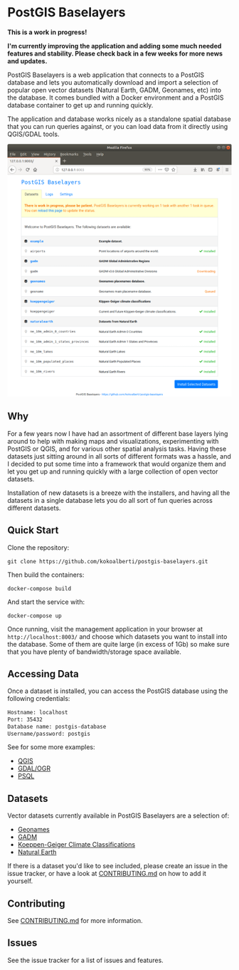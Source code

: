 # PostGIS Baselayers

**This is a work in progress!**

**I'm currently improving the application and adding some much needed features and stability. Please check back in a few weeks for more news and updates.**

PostGIS Baselayers is a web application that connects to a PostGIS database and lets you automatically download and import a selection of popular open vector datasets (Natural Earth, GADM, Geonames, etc) into the database. It comes bundled with a Docker environment and a PostGIS database container to get up and running quickly.

The application and database works nicely as a standalone spatial database that you can run queries against, or you can load data from it directly using QGIS/GDAL tools.

<p align="center">
  <img src="docs/img/screenshot-home.png">
</p>

## Why

For a few years now I have had an assortment of different base layers lying around to help with making maps and visualizations, experimenting with PostGIS or QGIS, and for various other spatial analysis tasks. Having these datasets just sitting around in all sorts of different formats was a hassle, and I decided to put some time into a framework that would organize them and let you get up and running quickly with a large collection of open vector datasets.

Installation of new datasets is a breeze with the installers, and having all the datasets in a single database lets you do all sort of fun queries across different datasets.

## Quick Start

Clone the repository: 

	git clone https://github.com/kokoalberti/postgis-baselayers.git

Then build the containers: 

    docker-compose build

And start the service with:

    docker-compose up

Once running, visit the management application in your browser at `http://localhost:8003/` and choose which datasets you want to install into the database. Some of them are quite large (in excess of 1Gb) so make sure that you have plenty of bandwidth/storage space available.

## Accessing Data

Once a dataset is installed, you can access the PostGIS database using the following credentials:

    Hostname: localhost
    Port: 35432
    Database name: postgis-database
    Username/password: postgis

See for some more examples:

* [QGIS](docs/QGIS.md)
* [GDAL/OGR](docs/GDALOGR.md)
* [PSQL](docs/PSQL.md)

## Datasets

Vector datasets currently available in PostGIS Baselayers are a selection of:

* [Geonames](app/datasets/geonames/)
* [GADM](app/datasets/gadm/)
* [Koeppen-Geiger Climate Classifications](app/datasets/koeppengeiger/)
* [Natural Earth](app/datasets/naturalearth/)

If there is a dataset you'd like to see included, please create an issue in the issue tracker, or have a look at [CONTRIBUTING.md](CONTRIBUTING.md) on how to add it yourself.

## Contributing

See [CONTRIBUTING.md](CONTRIBUTING.md) for more information.

## Issues

See the issue tracker for a list of issues and features.